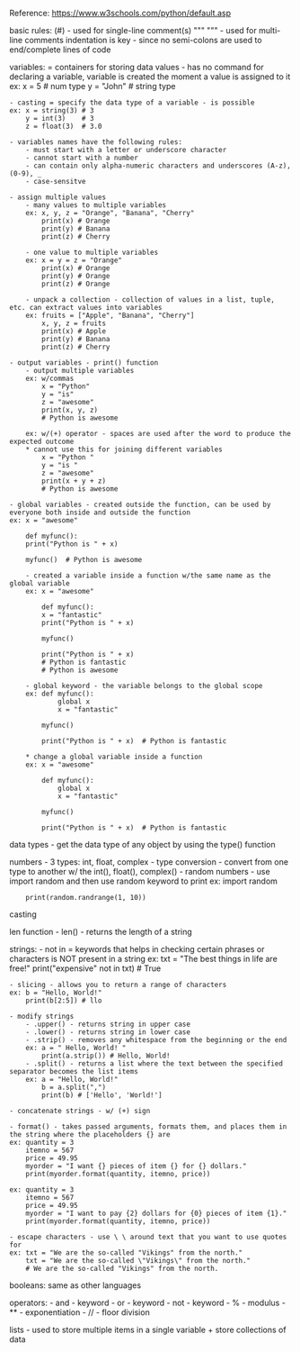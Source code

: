 Reference: https://www.w3schools.com/python/default.asp 

basic rules:
(#) - used for single-line comment(s)
""" """ - used for multi-line comments
indentation is key - since no semi-colons are used to end/complete lines of code

variables:
    = containers for storing data values
    - has no command for declaring a variable, variable is created the moment a value is assigned to it
    ex: x = 5 # num type
        y = "John" # string type

    - casting = specify the data type of a variable - is possible
    ex: x = string(3) # 3
        y = int(3)    # 3
        z = float(3)  # 3.0

    - variables names have the following rules:
        - must start with a letter or underscore character
        - cannot start with a number 
        - can contain only alpha-numeric characters and underscores (A-z), (0-9), _
        - case-sensitve 

    - assign multiple values
        - many values to multiple variables
        ex: x, y, z = "Orange", "Banana", "Cherry"
            print(x) # Orange
            print(y) # Banana 
            print(z) # Cherry

        - one value to multiple variables
        ex: x = y = z = "Orange"
            print(x) # Orange
            print(y) # Orange
            print(z) # Orange

        - unpack a collection - collection of values in a list, tuple, etc. can extract values into variables
        ex: fruits = ["Apple", "Banana", "Cherry"]
            x, y, z = fruits
            print(x) # Apple
            print(y) # Banana
            print(z) # Cherry

    - output variables - print() function
        - output multiple variables 
        ex: w/commas
            x = "Python"
            y = "is"
            z = "awesome"
            print(x, y, z)
            # Python is awesome

        ex: w/(+) operator - spaces are used after the word to produce the expected outcome
        * cannot use this for joining different variables
            x = "Python "
            y = "is "
            z = "awesome"
            print(x + y + z)
            # Python is awesome

    - global variables - created outside the function, can be used by everyone both inside and outside the function  
    ex: x = "awesome"

        def myfunc():
        print("Python is " + x) 

        myfunc()  # Python is awesome

        - created a variable inside a function w/the same name as the global variable
        ex: x = "awesome"

            def myfunc():
            x = "fantastic"
            print("Python is " + x)

            myfunc()

            print("Python is " + x)
            # Python is fantastic
            # Python is awesome 

        - global keyword - the variable belongs to the global scope 
        ex: def myfunc():
                global x
                x = "fantastic"

            myfunc()

            print("Python is " + x)  # Python is fantastic
        
        * change a global variable inside a function 
        ex: x = "awesome"

            def myfunc():
                global x
                x = "fantastic"

            myfunc()

            print("Python is " + x)  # Python is fantastic

data types - get the data type of any object by using the type() function

numbers 
    - 3 types: int, float, complex
    - type conversion - convert from one type to another w/ the int(), float(), complex()
    - random numbers - use import random and then use random keyword to print 
    ex: import random

        print(random.randrange(1, 10)) 

casting 

len function - len() - returns the length of a string

strings:
    - not in = keywords that helps in checking certain phrases or characters is NOT present in a string
    ex: txt = "The best things in life are free!"
        print("expensive" not in txt) # True
    
    - slicing - allows you to return a range of characters
    ex: b = "Hello, World!"
        print(b[2:5]) # llo

    - modify strings
        - .upper() - returns string in upper case
        - .lower() - returns string in lower case
        - .strip() - removes any whitespace from the beginning or the end
        ex: a = " Hello, World! "
            print(a.strip()) # Hello, World!
        - .split() - returns a list where the text between the specified separator becomes the list items
        ex: a = "Hello, World!"
            b = a.split(",")
            print(b) # ['Hello', 'World!']
    
    - concatenate strings - w/ (+) sign

    - format() - takes passed arguments, formats them, and places them in the string where the placeholders {} are
    ex: quantity = 3
        itemno = 567
        price = 49.95
        myorder = "I want {} pieces of item {} for {} dollars."
        print(myorder.format(quantity, itemno, price)) 

    ex: quantity = 3
        itemno = 567
        price = 49.95
        myorder = "I want to pay {2} dollars for {0} pieces of item {1}."
        print(myorder.format(quantity, itemno, price)) 

    - escape characters - use \ \ around text that you want to use quotes for 
    ex: txt = "We are the so-called "Vikings" from the north."
        txt = "We are the so-called \"Vikings\" from the north." 
        # We are the so-called "Vikings" from the north.
    
booleans: same as other languages

operators:
    - and - keyword
    - or - keyword
    - not - keyword
    - % - modulus
    - ** - exponentiation
    - // - floor division

lists - used to store multiple items in a single variable + store collections of data



        
        